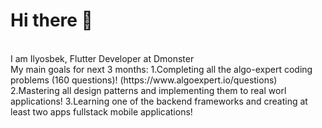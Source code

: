
<h1>Hi there 👋</h1> </br>
I am Ilyosbek, Flutter Developer at Dmonster</br>
My main goals for next 3 months: 
1.Completing all the algo-expert coding problems (160 questions)! (https://www.algoexpert.io/questions)
2.Mastering all design patterns and implementing them to real worl applications!
3.Learning one of the backend frameworks and creating at least two apps fullstack mobile applications!





